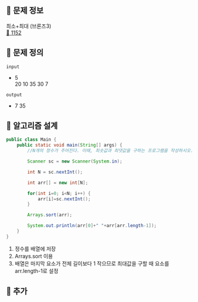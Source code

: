 ## 🌵 문제 정보
최소+최대 (브론즈3) <br>
[🚗 1152](https://www.acmicpc.net/problem/10818)

## 🌵 문제 정의
`input` <br>
-  5 <br>
   20 10 35 30 7

`output` <br>
- 7 35

## 🌵 알고리즘 설계

```java
public class Main {
    public static void main(String[] args) {
        //N개의 정수가 주어진다. 이때, 최솟값과 최댓값을 구하는 프로그램을 작성하시오.

        Scanner sc = new Scanner(System.in);

        int N = sc.nextInt();

        int arr[] = new int[N];

        for(int i=0; i<N; i++) {
            arr[i]=sc.nextInt();
        }

        Arrays.sort(arr);

        System.out.println(arr[0]+" "+arr[arr.length-1]);
    }
}
```
1. 정수를 배열에 저장
2. Arrays.sort 이용
3. 배열은 마지막 요소가 전체 길이보다 1 작으므로 최대값을 구할 때 요소를 arr.length-1로 설정

## 🌵 추가